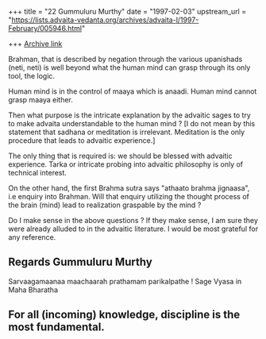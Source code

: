 +++
title = "22 Gummuluru Murthy"
date = "1997-02-03"
upstream_url = "https://lists.advaita-vedanta.org/archives/advaita-l/1997-February/005946.html"

+++
[Archive link](https://lists.advaita-vedanta.org/archives/advaita-l/1997-February/005946.html)

Brahman, that is described by negation through the various upanishads
(neti, neti) is well beyond what the human mind can grasp through its
only tool, the logic.

Human mind is in the control of maaya which is anaadi. Human mind cannot
grasp maaya either.

Then what purpose is the intricate explanation by the advaitic sages to
try to make advaita understandable to the human mind ? [I do not mean by
this statement that sadhana or meditation is irrelevant. Meditation is
the only procedure that leads to advaitic experience.]

The only thing that is required is: we should be blessed with advaitic
experience. Tarka or intricate probing into advaitic philosophy is only
of technical interest.

On the other hand, the first Brahma sutra says "athaato brahma jignaasa",
i.e enquiry into Brahman. Will that enquiry utilizing the thought process
of the brain (mind) lead to realization graspable by the mind ?

Do I make sense in the above questions ? If they make sense, I am sure
they were already alluded to in the advaitic literature. I would be most
grateful for any reference.

Regards
Gummuluru Murthy
------------------------------------------------------------------------
Sarvaagamaanaa maachaarah prathamam parikalpathe !
                                          Sage Vyasa in Maha Bharatha

For all (incoming) knowledge, discipline is the most fundamental.
------------------------------------------------------------------------

